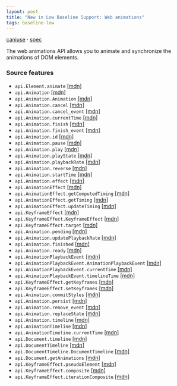 ```yaml
---
layout: post
title: "New in Low Baseline Support: Web animations"
tags: baseline-low
---
```


[caniuse](https://caniuse.com/?search=web-animations) · [spec](https://drafts.csswg.org/web-animations-1/)

The web animations API allows you to animate and synchronize the animations of DOM elements.

### Source features

- ``api.Element.animate`` [[mdn]](https://developer.mozilla.org/en-US/search?q=api.Element.animate)
- ``api.Animation`` [[mdn]](https://developer.mozilla.org/en-US/search?q=api.Animation)
- ``api.Animation.Animation`` [[mdn]](https://developer.mozilla.org/en-US/search?q=api.Animation.Animation)
- ``api.Animation.cancel`` [[mdn]](https://developer.mozilla.org/en-US/search?q=api.Animation.cancel)
- ``api.Animation.cancel_event`` [[mdn]](https://developer.mozilla.org/en-US/search?q=api.Animation.cancel_event)
- ``api.Animation.currentTime`` [[mdn]](https://developer.mozilla.org/en-US/search?q=api.Animation.currentTime)
- ``api.Animation.finish`` [[mdn]](https://developer.mozilla.org/en-US/search?q=api.Animation.finish)
- ``api.Animation.finish_event`` [[mdn]](https://developer.mozilla.org/en-US/search?q=api.Animation.finish_event)
- ``api.Animation.id`` [[mdn]](https://developer.mozilla.org/en-US/search?q=api.Animation.id)
- ``api.Animation.pause`` [[mdn]](https://developer.mozilla.org/en-US/search?q=api.Animation.pause)
- ``api.Animation.play`` [[mdn]](https://developer.mozilla.org/en-US/search?q=api.Animation.play)
- ``api.Animation.playState`` [[mdn]](https://developer.mozilla.org/en-US/search?q=api.Animation.playState)
- ``api.Animation.playbackRate`` [[mdn]](https://developer.mozilla.org/en-US/search?q=api.Animation.playbackRate)
- ``api.Animation.reverse`` [[mdn]](https://developer.mozilla.org/en-US/search?q=api.Animation.reverse)
- ``api.Animation.startTime`` [[mdn]](https://developer.mozilla.org/en-US/search?q=api.Animation.startTime)
- ``api.Animation.effect`` [[mdn]](https://developer.mozilla.org/en-US/search?q=api.Animation.effect)
- ``api.AnimationEffect`` [[mdn]](https://developer.mozilla.org/en-US/search?q=api.AnimationEffect)
- ``api.AnimationEffect.getComputedTiming`` [[mdn]](https://developer.mozilla.org/en-US/search?q=api.AnimationEffect.getComputedTiming)
- ``api.AnimationEffect.getTiming`` [[mdn]](https://developer.mozilla.org/en-US/search?q=api.AnimationEffect.getTiming)
- ``api.AnimationEffect.updateTiming`` [[mdn]](https://developer.mozilla.org/en-US/search?q=api.AnimationEffect.updateTiming)
- ``api.KeyframeEffect`` [[mdn]](https://developer.mozilla.org/en-US/search?q=api.KeyframeEffect)
- ``api.KeyframeEffect.KeyframeEffect`` [[mdn]](https://developer.mozilla.org/en-US/search?q=api.KeyframeEffect.KeyframeEffect)
- ``api.KeyframeEffect.target`` [[mdn]](https://developer.mozilla.org/en-US/search?q=api.KeyframeEffect.target)
- ``api.Animation.pending`` [[mdn]](https://developer.mozilla.org/en-US/search?q=api.Animation.pending)
- ``api.Animation.updatePlaybackRate`` [[mdn]](https://developer.mozilla.org/en-US/search?q=api.Animation.updatePlaybackRate)
- ``api.Animation.finished`` [[mdn]](https://developer.mozilla.org/en-US/search?q=api.Animation.finished)
- ``api.Animation.ready`` [[mdn]](https://developer.mozilla.org/en-US/search?q=api.Animation.ready)
- ``api.AnimationPlaybackEvent`` [[mdn]](https://developer.mozilla.org/en-US/search?q=api.AnimationPlaybackEvent)
- ``api.AnimationPlaybackEvent.AnimationPlaybackEvent`` [[mdn]](https://developer.mozilla.org/en-US/search?q=api.AnimationPlaybackEvent.AnimationPlaybackEvent)
- ``api.AnimationPlaybackEvent.currentTime`` [[mdn]](https://developer.mozilla.org/en-US/search?q=api.AnimationPlaybackEvent.currentTime)
- ``api.AnimationPlaybackEvent.timelineTime`` [[mdn]](https://developer.mozilla.org/en-US/search?q=api.AnimationPlaybackEvent.timelineTime)
- ``api.KeyframeEffect.getKeyframes`` [[mdn]](https://developer.mozilla.org/en-US/search?q=api.KeyframeEffect.getKeyframes)
- ``api.KeyframeEffect.setKeyframes`` [[mdn]](https://developer.mozilla.org/en-US/search?q=api.KeyframeEffect.setKeyframes)
- ``api.Animation.commitStyles`` [[mdn]](https://developer.mozilla.org/en-US/search?q=api.Animation.commitStyles)
- ``api.Animation.persist`` [[mdn]](https://developer.mozilla.org/en-US/search?q=api.Animation.persist)
- ``api.Animation.remove_event`` [[mdn]](https://developer.mozilla.org/en-US/search?q=api.Animation.remove_event)
- ``api.Animation.replaceState`` [[mdn]](https://developer.mozilla.org/en-US/search?q=api.Animation.replaceState)
- ``api.Animation.timeline`` [[mdn]](https://developer.mozilla.org/en-US/search?q=api.Animation.timeline)
- ``api.AnimationTimeline`` [[mdn]](https://developer.mozilla.org/en-US/search?q=api.AnimationTimeline)
- ``api.AnimationTimeline.currentTime`` [[mdn]](https://developer.mozilla.org/en-US/search?q=api.AnimationTimeline.currentTime)
- ``api.Document.timeline`` [[mdn]](https://developer.mozilla.org/en-US/search?q=api.Document.timeline)
- ``api.DocumentTimeline`` [[mdn]](https://developer.mozilla.org/en-US/search?q=api.DocumentTimeline)
- ``api.DocumentTimeline.DocumentTimeline`` [[mdn]](https://developer.mozilla.org/en-US/search?q=api.DocumentTimeline.DocumentTimeline)
- ``api.Document.getAnimations`` [[mdn]](https://developer.mozilla.org/en-US/search?q=api.Document.getAnimations)
- ``api.KeyframeEffect.pseudoElement`` [[mdn]](https://developer.mozilla.org/en-US/search?q=api.KeyframeEffect.pseudoElement)
- ``api.KeyframeEffect.composite`` [[mdn]](https://developer.mozilla.org/en-US/search?q=api.KeyframeEffect.composite)
- ``api.KeyframeEffect.iterationComposite`` [[mdn]](https://developer.mozilla.org/en-US/search?q=api.KeyframeEffect.iterationComposite)
